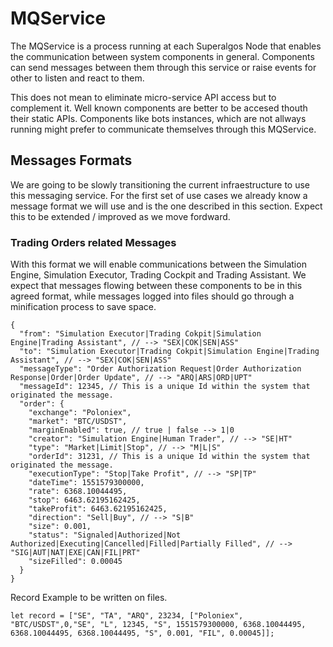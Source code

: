 # MQService

The MQService is a process running at each Superalgos Node that enables the communication between system components in general. Components can send messages between them through this service or raise events for other to listen and react to them.

This does not mean to eliminate micro-service API access but to complement it. Well known components are better to be accesed thouth their static APIs. Components like bots instances, which are not allways running might prefer to communicate themselves through this MQService.

## Messages Formats

We are going to be slowly transitioning the current infraestructure to use this messaging service. For the first set of use cases we already know a message format we will use and is the one described in this section. Expect this to be extended / improved as we move fordward.

### Trading Orders related Messages

With this format we will enable communications between the Simulation Engine, Simulation Executor, Trading Cockpit and Trading Assistant. We expect that messages flowing between these components to be in this agreed format, while messages logged into files should go through a minification process to save space.

```
{
  "from": "Simulation Executor|Trading Cokpit|Simulation Engine|Trading Assistant", // --> "SEX|COK|SEN|ASS"
  "to": "Simulation Executor|Trading Cokpit|Simulation Engine|Trading Assistant", // --> "SEX|COK|SEN|ASS"
  "messageType": "Order Authorization Request|Order Authorization Response|Order|Order Update", // --> "ARQ|ARS|ORD|UPT"
  "messageId": 12345, // This is a unique Id within the system that originated the message.
  "order": {
    "exchange": "Poloniex",
    "market": "BTC/USDST",
    "marginEnabled": true, // true | false --> 1|0
    "creator": "Simulation Engine|Human Trader", // --> "SE|HT"
    "type": "Market|Limit|Stop", // --> "M|L|S"
    "orderId": 31231, // This is a unique Id within the system that originated the message.
    "executionType": "Stop|Take Profit", // --> "SP|TP"
    "dateTime": 1551579300000,
    "rate": 6368.10044495,
    "stop": 6463.62195162425,
    "takeProfit": 6463.62195162425,
    "direction": "Sell|Buy", // --> "S|B"
    "size": 0.001,
    "status": "Signaled|Authorized|Not Authorized|Executing|Cancelled|Filled|Partially Filled", // --> "SIG|AUT|NAT|EXE|CAN|FIL|PRT"
    "sizeFilled": 0.00045
  }
}
```

Record Example to be written on files.

```
let record = ["SE", "TA", "ARQ", 23234, ["Poloniex", "BTC/USDST",0,"SE", "L", 12345, "S", 1551579300000, 6368.10044495, 6368.10044495, 6368.10044495, "S", 0.001, "FIL", 0.00045]];
```
